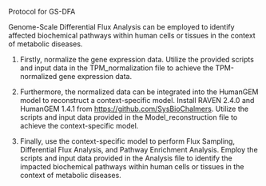 Protocol for GS-DFA

Genome-Scale Differential Flux Analysis can be employed to identify affected biochemical pathways within human cells or tissues in the context of metabolic diseases.

1. Firstly, normalize the gene expression data. Utilize the provided scripts and input data in the TPM_normalization file to achieve the TPM-normalized gene expression data.

2. Furthermore, the normalized data can be integrated into the HumanGEM model to reconstruct a context-specific model. Install RAVEN 2.4.0 and HumanGEM 1.4.1 from https://github.com/SysBioChalmers. Utilize the scripts and input data provided in the Model_reconstruction file to achieve the context-specific model.

3. Finally, use the context-specific model to perform Flux Sampling, Differential Flux Analysis, and Pathway Enrichment Analysis. Employ the scripts and input data provided in the Analysis file to identify the impacted biochemical pathways within human cells or tissues in the context of metabolic diseases.
